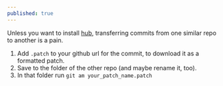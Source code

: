 ```yaml
---
published: true
---
```



Unless you want to install [hub](https://github.com/github/hub), transferring commits from one similar repo to another is a pain.

1. Add `.patch` to your github url for the commit, to download it as a formatted patch.
2. Save to the folder of the other repo (and maybe rename it, too).
3. In that folder run `git am your_patch_name.patch`
